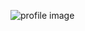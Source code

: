 ![profile image](https://avatars1.githubusercontent.com/u/76964768?s=400&u=ec5bc0d7cd70f3be21c2d6bf8f1b75b5acb13bfb&v=4)
